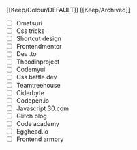 [[Keep/Colour/DEFAULT]] [[Keep/Archived]] 

- [ ] Omatsuri
- [ ] Css tricks
- [ ] Shortcut design
- [ ] Frontendmentor
- [ ] Dev .to
- [ ] Theodinproject
- [ ] Codemyui
- [ ] Css battle.dev
- [ ] Teamtreehouse
- [ ] Ciderbyte
- [ ] Codepen.io
- [ ] Javascript 30.com
- [ ] Glitch blog
- [ ] Code academy
- [ ] Egghead.io
- [ ] Frontend armory
